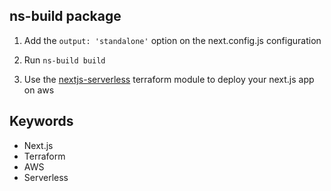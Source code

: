 ## ns-build package


1. Add the `output: 'standalone'` option on the next.config.js configuration

2. Run `ns-build build`

3. Use the [nextjs-serverless](https://registry.terraform.io/modules/emyriounis/terraform-aws-nextjs-serverless/aws/latest) terraform module to deploy your next.js app on aws


## Keywords

- Next.js
- Terraform
- AWS
- Serverless
